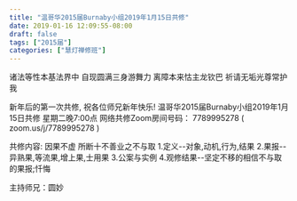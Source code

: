 ```yaml
---
title: "温哥华2015届Burnaby小组2019年1月15日共修"
date: 2019-01-16 12:09:55-08:00
draft: false
tags: ["2015届"]
categories: ["慧灯禅修班"]
---
```

诸法等性本基法界中 自现圆满三身游舞力
离障本来怙主龙钦巴 祈请无垢光尊常护我

新年后的第一次共修, 祝各位师兄新年快乐!
温哥华2015届Burnaby小组2019年1月15日共修
星期二晚7:00点
网络共修Zoom房间号码： 7789995278 ( zoom.us/j/7789995278 )

共修内容:
因果不虚 所断十不善业之不与取
1.定义--对象,动机,行为,结果
2.果报--异熟果,等流果,增上果,士用果
3.公案与实例
4.观修结果--坚定不移的相信不与取的果报;忏悔

主持师兄：圆妙
